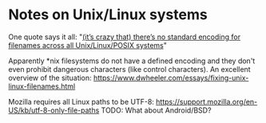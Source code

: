 
# Notes on Unix/Linux systems

One quote says it all: "[(it’s crazy that) there’s no standard encoding for filenames across all Unix/Linux/POSIX
systems](https://www.dwheeler.com/essays/fixing-unix-linux-filenames.html#utf8)"

Apparently *nix filesystems do not have a defined encoding
and they don't even prohibit dangerous characters (like control characters).
An excellent overview of the situation: https://www.dwheeler.com/essays/fixing-unix-linux-filenames.html

Mozilla requires all Linux paths to be UTF-8: https://support.mozilla.org/en-US/kb/utf-8-only-file-paths TODO: What about Android/BSD?

